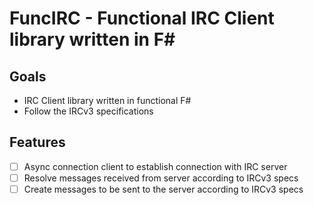 # FuncIRC - Functional IRC Client library written in F#

## Goals
+ IRC Client library written in functional F#
+ Follow the IRCv3 specifications

## Features
+ [ ] Async connection client to establish connection with IRC server
+ [ ] Resolve messages received from server according to IRCv3 specs
+ [ ] Create messages to be sent to the server according to IRCv3 specs